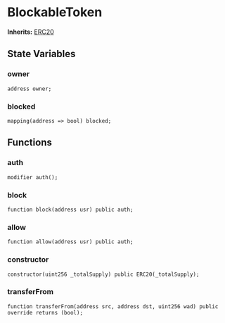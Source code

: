 # BlockableToken
**Inherits:**
[ERC20](/lib/solady/ext/wake/weird/Bytes32Metadata.sol/contract.ERC20.md)


## State Variables
### owner

```solidity
address owner;
```


### blocked

```solidity
mapping(address => bool) blocked;
```


## Functions
### auth


```solidity
modifier auth();
```

### block


```solidity
function block(address usr) public auth;
```

### allow


```solidity
function allow(address usr) public auth;
```

### constructor


```solidity
constructor(uint256 _totalSupply) public ERC20(_totalSupply);
```

### transferFrom


```solidity
function transferFrom(address src, address dst, uint256 wad) public override returns (bool);
```

